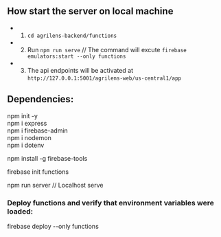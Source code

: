 ## How start the server on local machine   
- 1. `cd agrilens-backend/functions`   
- 2. Run `npm run serve` // The command will excute `firebase emulators:start --only functions`     
- 3. The api endpoints will be activated at `http://127.0.0.1:5001/agrilens-web/us-central1/app`

## Dependencies:     
     
npm init -y     
npm i express     
npm i firebase-admin     
npm i nodemon     
npm i dotenv     
     
npm install -g firebase-tools     
     
     
firebase init functions          

npm run server   // Localhost serve     

### Deploy functions and verify that environment variables were loaded:          
firebase deploy --only functions               

